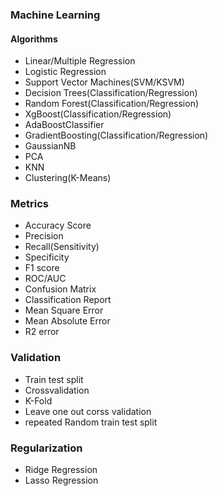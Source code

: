 ### Machine Learning
#### Algorithms

* Linear/Multiple Regression
* Logistic Regression
* Support Vector Machines(SVM/KSVM)
* Decision Trees(Classification/Regression)
* Random Forest(Classification/Regression)
* XgBoost(Classification/Regression)
* AdaBoostClassifier
* GradientBoosting(Classification/Regression)
* GaussianNB
* PCA
* KNN
* Clustering(K-Means)


### Metrics

* Accuracy Score
* Precision
* Recall(Sensitivity)
* Specificity
* F1 score
* ROC/AUC
* Confusion Matrix
* Classification Report
* Mean Square Error 
* Mean Absolute Error 
* R2 error

### Validation
* Train test split
* Crossvalidation
* K-Fold
* Leave one out corss validation
* repeated Random train test split

### Regularization
* Ridge Regression
* Lasso Regression
